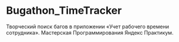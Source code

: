 # Bugathon_TimeTracker
Творческий поиск багов в приложении «Учет рабочего времени сотрудника». Мастерская Программирования Яндекс Практикум.
